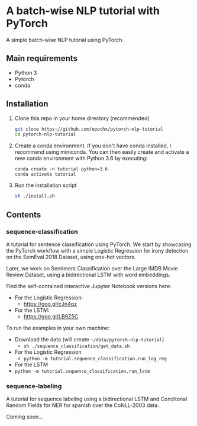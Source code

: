 # A batch-wise NLP tutorial with PyTorch

A simple batch-wise NLP tutorial using PyTorch.

## Main requirements

- Python 3
- Pytorch
- conda

## Installation


1. Clone this repo in your home directory (recommended)

   ```bash
   git clone https://github.com/epochx/pytorch-nlp-tutorial
   cd pytorch-nlp-tutorial
   ```

2. Create a conda environment. If you don't have conda installed, I recommend using miniconda. You can then easily create and activate a new conda environment with Python 3.6 by executing:

   ```
   conda create -n tutorial python=3.6
   conda activate tutorial
   ```

3.  Run the installation script

    ```bash
    sh ./install.sh
    ```


## Contents

### sequence-classification

A tutorial for sentence classification using PyTorch. We start by showcasing the PyTorch workflow with a simple Logistic Regression for irony detection on the SemEval 2018 Dataset, using one-hot vectors.

Later, we work on Sentiment Classification over the Large IMDB Movie Review Dataset, using a bidirectional LSTM with word embeddings.

Find the self-contained interactive Jupyter Notebook versions here:
 - For the Logistic Regression:
    -  https://goo.gl/cJn4qz
 - For the LSTM: 
    - https://goo.gl/LB9Z5C

To run the examples in your own machine:

- Download the data (will create `~/data/pytorch-nlp-tutorial`)
  - `sh ./sequence_classification/get_data.sh`
- For the Logistic Regression
  -  `python -m tutorial.sequence_classification.run_log_reg`
- For the LSTM
-  `python -m tutorial.sequence_classification.run_lstm`

### sequence-labeling

A tutorial for sequence labeling using a bidirectional LSTM and Conditonal Random Fields for NER for spanish over the CoNLL-2003 data.

Coming soon...


